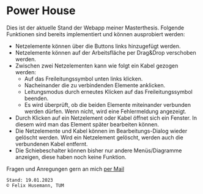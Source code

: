 # Power House #

Dies ist der aktuelle Stand der Webapp meiner Masterthesis. Folgende Funktionen sind bereits implementiert und können ausprobiert werden:

- Netzelemente können über die Buttons links hinzugefügt werden.
- Netzelemente können auf der Arbeitsfläche per Drag&Drop verschoben werden.
- Zwischen zwei Netzelementen kann wie folgt ein Kabel gezogen werden:
  - Auf das Freileitungssymbol unten links klicken.
  - Nacheinander die zu verbindenden Elemente anklicken.
  - Leitungsmodus durch erneutes Klicken auf das Freileitungssymbol beenden.
  - Es wird überprüft, ob die beiden Elemente miteinander verbunden werden dürfen. Wenn nicht, wird eine Fehlermeldung angezeigt.
- Durch Klicken auf ein Netzelement oder Kabel öffnet sich ein Fenster. In diesem wird man das Element später bearbeiten können.
- Die Netzelemente und Kabel können im Bearbeitungs-Dialog wieder gelöscht werden. Wird ein Netzelement gelöscht, werden auch die verbundenen Kabel entfernt.
- Die Schiebeschalter können bisher nur andere Menüs/Diagramme anzeigen, diese haben noch keine Funktion.

Fragen und Anregungen gern an mich [per Mail](mailto:felix.husemann@tum.de)
~~~
Stand: 19.01.2023
© Felix Husemann, TUM
~~~